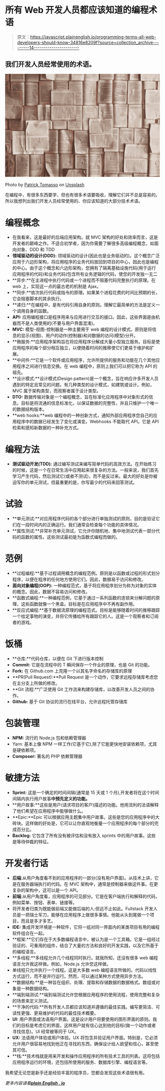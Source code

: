 # 所有 Web 开发人员都应该知道的编程术语

> 原文：<https://javascript.plainenglish.io/programming-terms-all-web-developers-should-know-34816e8209f?source=collection_archive---------14----------------------->

## 我们开发人员经常使用的术语。

![](img/e8fe73b149a898e9ec08299fcf43e831.png)

Photo by [Patrick Tomasso](https://unsplash.com/@impatrickt?utm_source=medium&utm_medium=referral) on [Unsplash](https://unsplash.com?utm_source=medium&utm_medium=referral)

在编程中，有很多东西要学，但也有很多术语要吸收，理解它们并不总是容易的。所以我想列出我们开发人员经常使用的、你应该知道的大部分技术术语。

# 编程概念

*   在我看来，这是最好的后端应用架构。就 MVC 架构的好处和效率而言，这是开发者的巅峰之作。不适合初学者，因为你需要了解很多高级编程概念，如面向对象、DDD 和 TDD
*   **领域驱动的设计(DDD):** 领域驱动的设计(因此也是业务驱动的)。这个概念广泛应用于六边形架构，将应用程序的业务代码放回到项目的中心，因此也是编程的中心。由于这个概念和六边形架构，您拥有了隔离基础设施代码(用于运行应用程序的代码)和业务代码(包含所有业务逻辑的代码，使您的开发独一无二
*   **异步:**在主进程中执行代码或一个进程而不阻塞代码完整执行的原理。在 web 上，实现这一点的最古老的机制是 Ajax。
*   **同步:**依次执行代码或指令的原理。如果某个进程花费的时间比预期的长，它会阻塞脚本的其余执行。
*   **递归:**在编程中，是有代码引用自身的原则。理解它最简单的方法是定义一个调用自身的函数。
*   **API:** 应用编程接口是程序用来与应用进行交互的接口。因此，这些界面是由机器而不是人类使用的(不要与用户界面混淆)。
*   **MVC:** 模型-视图-控制器是一种主要用于 web 编程的设计模式。原则是将信息的显示(视图)、用户的动作(控制器)和对数据的访问(模型)分开。
*   **微服务:**应用程序架构旨在将应用程序分解成大量小型独立服务。目标是使应用程序的每个部分相互独立，以便随着时间的推移使它们更易于维护和扩展。
*   **中间件:**它是一个软件或应用程序，允许所提供的服务和功能在几个其他应用程序之间进行信息交换。在 web 编程中，原则上我们可以把它称为 API 的祖先。
*   **设计模式:**设计模式(Design pattern)是一个概念，旨在响应许多开发人员遇到的特定且常见的问题。有几种类型的设计模式，如建筑或设计。例如，MVC 属于架构类型，而观察者属于设计类型。
*   **DTO:** 数据传输对象是一个编程概念，旨在标准化应用程序中对象形式的信息。目标是将流通的信息标准化，以保证数据的完整性，并且只维护一个唯一的数据结构版本。
*   **web hooks:**web 编程中的一种创新方式，通知外部应用程序您自己的应用程序中的数据已经发生了变化或演变。Webhooks 不能取代 API。它是 API 检索和感知新数据的一种补充方式。

# 编程方法

*   **测试驱动开发(TDD):** 通过编写测试来编写简单代码的高效方法。在开始练习的时候，这是一个在日常生活中应用起来很复杂的方法。一般来说，我们首先学习产生代码，然后测试它(或者不测试)，而不是反过来。最大的好处是你被迫写你的单元测试，但最重要的是，你写最少的代码来回答测试。

# 试验

*   **单元测试:**对应用程序代码的各个部分进行单独测试的原则，目的是验证它们在一段时间内的正确运行。我们通常会检查每个功能的具体情况。
*   **属性测试:**非常补充单元测试，它允许你随机地、集中地测试代表一部分代码的函数的属性。这些测试最初是为函数式编程而做的。

# 范例

*   **过程编程:**基于过程调用概念的编程范例。原则是以函数或过程的形式划分程序，以便在程序的任何地方使用它们。因此，数据易于访问和修改。
*   **面向对象编程(OOP):** 一种编程范式，基于将应用程序划分为称为对象的实体的概念。因此，数据不容易访问和修改。
*   **函数式编程:**一种编程范例，它基于通过一系列函数的连锁来分解问题的原理，这些函数就像一个黑盒。目标是在应用程序中不再有副作用。
*   **反应式编程:**基于数据流原理的编程范式。目标是能够随着时间的推移跟踪一个给定事物的演变，并将它传播给所有跟踪它的人。这是一个观察者和订阅者的游戏。

# 饭桶

*   **仓库:**代码仓库，以便在 Git 下进行版本控制
*   **Commit:** 它是在流程中的 T 瞬间保存一个作业的原理，也是 Git 的功能。
*   **Fork:** 在 Github.com 上克隆一个以其名字命名的存储库的原理
*   **PR(Pull Request):**Pull Request 是一个动作，它要求远程存储库考虑您在主分支上所做的修改。
*   **Git 流程:**广泛使用 Git 工作流来构建存储库，以改善开发人员之间的协作。
*   **Github:** 基于 Git 协议的流行在线平台，允许远程托管存储库

# 包装管理

*   **NPM:** 流行的 Node.js 包和依赖管理器
*   Yarn: 基本上像 NPM 一样工作(它基于它),除了它能更快地安装依赖项，尤其是硬依赖项。
*   **Composer:** 著名的 PHP 依赖管理器

# 敏捷方法

*   **Sprint:** 这是一个确定的时间间隔(通常是 15 天或 1 个月),开发者将在这个时间间隔内执行用户故事**中预先定义的功能。**
*   **用户故事:**这些是用户(请求项目的客户)描述的功能。他用流利的法语解释了他们希望在应用程序中能够做什么。
*   **Epic:**Epic 可以根据应用主题集中用户故事。这些是您的应用程序中的大砖块。这样做的好处是，它可以让你直观地衡量一个应用程序的每个部分的完成百分比。
*   **Backlog:** 它包含了所有没有被评估和没有放入 sprints 中的用户故事。这些是等待仲裁的特征。

# 开发者行话

*   **后端**:从用户角度看不到的应用程序的一部分(没有用户界面)。从技术上讲，它是在服务器端执行的代码。在 MVC 架构中，通常是控制器来做这件事。在更复杂的架构中，这可以是一个 API。
*   **前端**:从用户角度看，应用程序的可见部分。它是在客户端执行和解释的代码，例如菜单、按钮、表单、链接等。
*   将开发者归类为既能做前端又能做后端的人:但远不止如此。Fullstack 开发人员是一把瑞士军刀，能够在应用程序上做很多事情。他能从头到尾做一个项目，而且是多才多艺。
*   **IDE:** 集成开发环境是一种软件，它将一组对同一界面内的某类项目有用的编程软件组合在一起。
*   **框架:**它们存在于大多数编程语言中，被认为是一个工具箱。它是一组经过验证的、可重用的组件，结合了大量的方法和良好的开发实践，以及它所基于的编程语言。
*   **多线程:**多线程允许几个线程同时执行。就我所知，还没有很多 web 编程语言允许我这样做。例如，Node.js 允许您这样做。
*   单线程只允许执行一个线程。这是大多数 web 编程语言所做的。代码以线性方式运行，而不是并行运行。然而，可以通过某种方式使用异步方法。
*   **数据结构:**是一种旨在组织、处理、提取和存储数据的数据格式。数组或对象是一种数据结构。
*   **端到端测试:**端到端测试允许您根据应用程序的使用流程，使用完整和复杂的场景来定义测试。
*   **干净的代码:**所有开发人员都应该知道并遵循的最佳实践。编写更简洁、可读性更强、更易维护的代码的最佳技术概要。
*   **UI:** 用户界面或法语用户界面。这是设计用户将要使用的图形界面的原则。我们的目标是考虑它的界面，这样用户就有信心达到他的目标(做一个动作或者寻找信息)。UI 经常被等同于 UX。
*   **UX:** 法语用户体验或用户体验。UX 将包含并验证用户界面。特别是，它必须允许用户很容易地找到他正在寻找的东西，确保设计给人欲望和信心，甚至使其可信。
*   **栈:**技术栈就是用来开发和操作应用程序的所有技术工具的列表。这将包括应用程序运行的环境，还包括所使用的服务、数据库引擎、编程语言等。

我希望无论您是新手还是经验丰富的程序员，您都会发现这些术语很有用。

*更多内容请看*[***plain English . io***](http://plainenglish.io/)